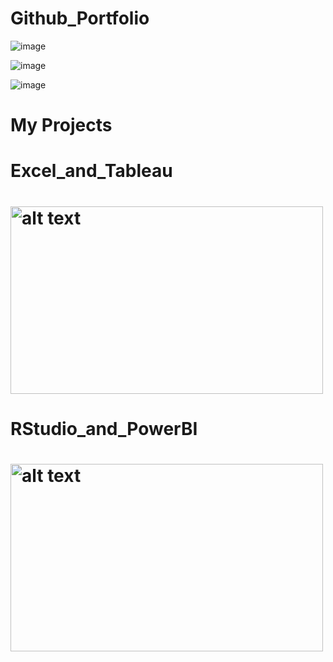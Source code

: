 # Github_Portfolio

![image](https://github.com/OlaBanjoko/Github_Portfolio/assets/168830034/db4ddafa-9704-424f-a64f-a4ca6f5691ed)

![image](https://github.com/OlaBanjoko/Github_Portfolio/assets/168830034/a361218d-61ef-4065-85ea-cf763a8cc2b3)

![image](https://github.com/OlaBanjoko/Github_Portfolio/assets/168830034/df9f4eeb-094a-49c7-bfa3-f619ff0b73ba)

# My Projects
# Excel_and_Tableau
# [<img src="https://github.com/OlaBanjoko/Github_Portfolio/assets/168830034/7f23b79b-4f8d-4334-ac7a-57b3126509df" alt="alt text" width="500" height="300">](https://github.com/OlaBanjoko/Excel-and-Tableau-project-using-Wealth-of-Nation-Dataset)
# RStudio_and_PowerBI
 # [<img src="https://github.com/OlaBanjoko/Github_Portfolio/assets/168830034/11e51f7f-3e56-4409-9133-1e75d1dfa812" alt="alt text" width="500" height="300">](https://github.com/OlaBanjoko/Hollywood-Most-Profitable)
